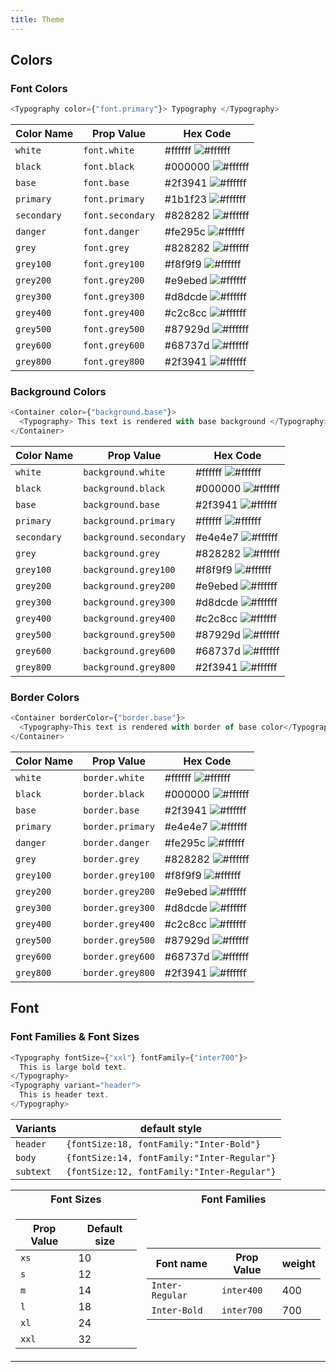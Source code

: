 ```yaml
---
title: Theme
---
```


## Colors

### Font Colors

```js
<Typography color={"font.primary"}> Typography </Typography>
```

| Color Name  | Prop Value       | Hex Code                                                      |
| ----------- | ---------------- | ------------------------------------------------------------- |
| `white`     | `font.white`     | #ffffff ![#ffffff](https://fakeimg.pl/40x12/ffffff/?text=%20) |
| `black`     | `font.black`     | #000000 ![#ffffff](https://fakeimg.pl/40x12/000000/?text=%20) |
| `base`      | `font.base`      | #2f3941 ![#ffffff](https://fakeimg.pl/40x12/2f3941/?text=%20) |
| `primary`   | `font.primary`   | #1b1f23 ![#ffffff](https://fakeimg.pl/40x12/1b1f23/?text=%20) |
| `secondary` | `font.secondary` | #828282 ![#ffffff](https://fakeimg.pl/40x12/828282/?text=%20) |
| `danger`    | `font.danger`    | #fe295c ![#ffffff](https://fakeimg.pl/40x12/fe295c/?text=%20) |
| `grey`      | `font.grey`      | #828282 ![#ffffff](https://fakeimg.pl/40x12/828282/?text=%20) |
| `grey100`   | `font.grey100`   | #f8f9f9 ![#ffffff](https://fakeimg.pl/40x12/f8f9f9/?text=%20) |
| `grey200`   | `font.grey200`   | #e9ebed ![#ffffff](https://fakeimg.pl/40x12/e9ebed/?text=%20) |
| `grey300`   | `font.grey300`   | #d8dcde ![#ffffff](https://fakeimg.pl/40x12/d8dcde/?text=%20) |
| `grey400`   | `font.grey400`   | #c2c8cc ![#ffffff](https://fakeimg.pl/40x12/c2c8cc/?text=%20) |
| `grey500`   | `font.grey500`   | #87929d ![#ffffff](https://fakeimg.pl/40x12/87929d/?text=%20) |
| `grey600`   | `font.grey600`   | #68737d ![#ffffff](https://fakeimg.pl/40x12/68737d/?text=%20) |
| `grey800`   | `font.grey800`   | #2f3941 ![#ffffff](https://fakeimg.pl/40x12/2f3941/?text=%20) |

### Background Colors

```js
<Container color={"background.base"}>
  <Typography> This text is rendered with base background </Typography>
</Container>
```

| Color Name  | Prop Value             | Hex Code                                                      |
| ----------- | ---------------------- | ------------------------------------------------------------- |
| `white`     | `background.white`     | #ffffff ![#ffffff](https://fakeimg.pl/40x12/ffffff/?text=%20) |
| `black`     | `background.black`     | #000000 ![#ffffff](https://fakeimg.pl/40x12/000000/?text=%20) |
| `base`      | `background.base`      | #2f3941 ![#ffffff](https://fakeimg.pl/40x12/2f3941/?text=%20) |
| `primary`   | `background.primary`   | #ffffff ![#ffffff](https://fakeimg.pl/40x12/ffffff/?text=%20) |
| `secondary` | `background.secondary` | #e4e4e7 ![#ffffff](https://fakeimg.pl/40x12/e9ebed/?text=%20) |
| `grey`      | `background.grey`      | #828282 ![#ffffff](https://fakeimg.pl/40x12/828282/?text=%20) |
| `grey100`   | `background.grey100`   | #f8f9f9 ![#ffffff](https://fakeimg.pl/40x12/f8f9f9/?text=%20) |
| `grey200`   | `background.grey200`   | #e9ebed ![#ffffff](https://fakeimg.pl/40x12/e9ebed/?text=%20) |
| `grey300`   | `background.grey300`   | #d8dcde ![#ffffff](https://fakeimg.pl/40x12/d8dcde/?text=%20) |
| `grey400`   | `background.grey400`   | #c2c8cc ![#ffffff](https://fakeimg.pl/40x12/c2c8cc/?text=%20) |
| `grey500`   | `background.grey500`   | #87929d ![#ffffff](https://fakeimg.pl/40x12/87929d/?text=%20) |
| `grey600`   | `background.grey600`   | #68737d ![#ffffff](https://fakeimg.pl/40x12/68737d/?text=%20) |
| `grey800`   | `background.grey800`   | #2f3941 ![#ffffff](https://fakeimg.pl/40x12/2f3941/?text=%20) |

### Border Colors

```js
<Container borderColor={"border.base"}>
  <Typography>This text is rendered with border of base color</Typography>
</Container>
```

| Color Name | Prop Value       | Hex Code                                                      |
| ---------- | ---------------- | ------------------------------------------------------------- |
| `white`    | `border.white`   | #ffffff ![#ffffff](https://fakeimg.pl/40x12/ffffff/?text=%20) |
| `black`    | `border.black`   | #000000 ![#ffffff](https://fakeimg.pl/40x12/000000/?text=%20) |
| `base`     | `border.base`    | #2f3941 ![#ffffff](https://fakeimg.pl/40x12/2f3941/?text=%20) |
| `primary`  | `border.primary` | #e4e4e7 ![#ffffff](https://fakeimg.pl/40x12/e4e4e7/?text=%20) |
| `danger`   | `border.danger`  | #fe295c ![#ffffff](https://fakeimg.pl/40x12/fe295c/?text=%20) |
| `grey`     | `border.grey`    | #828282 ![#ffffff](https://fakeimg.pl/40x12/828282/?text=%20) |
| `grey100`  | `border.grey100` | #f8f9f9 ![#ffffff](https://fakeimg.pl/40x12/f8f9f9/?text=%20) |
| `grey200`  | `border.grey200` | #e9ebed ![#ffffff](https://fakeimg.pl/40x12/e9ebed/?text=%20) |
| `grey300`  | `border.grey300` | #d8dcde ![#ffffff](https://fakeimg.pl/40x12/d8dcde/?text=%20) |
| `grey400`  | `border.grey400` | #c2c8cc ![#ffffff](https://fakeimg.pl/40x12/c2c8cc/?text=%20) |
| `grey500`  | `border.grey500` | #87929d ![#ffffff](https://fakeimg.pl/40x12/87929d/?text=%20) |
| `grey600`  | `border.grey600` | #68737d ![#ffffff](https://fakeimg.pl/40x12/68737d/?text=%20) |
| `grey800`  | `border.grey800` | #2f3941 ![#ffffff](https://fakeimg.pl/40x12/2f3941/?text=%20) |

## Font

### Font Families & Font Sizes

```js
<Typography fontSize={"xxl"} fontFamily={"inter700"}>
  This is large bold text.
</Typography>
<Typography variant="header">
  This is header text.
</Typography>
```

| Variants  | default style                               |
| --------- | ------------------------------------------- |
| `header`  | `{fontSize:18, fontFamily:"Inter-Bold"}`    |
| `body`    | `{fontSize:14, fontFamily:"Inter-Regular"}` |
| `subtext` | `{fontSize:12, fontFamily:"Inter-Regular"}` |

<table>
  <tr>
    <th>Font Sizes</th>
    <th>Font Families</th>
  </tr>
    <tr>
  </td><td>

| Prop Value | Default size |
| ---------- | ------------ |
| `xs`       | 10           |
| `s`        | 12           |
| `m`        | 14           |
| `l`        | 18           |
| `xl`       | 24           |
| `xxl`      | 32           |

</td><td>

| Font name       | Prop Value | weight |
| --------------- | ---------- | ------ |
| `Inter-Regular` | `inter400` | 400    |
| `Inter-Bold`    | `inter700` | 700    |

</td></tr> </table>

